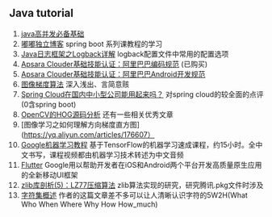 Java tutorial
---
01. [java高并发必备基础](http://blog.csdn.net/u013213157/article/details/75110049)
02. [嘟嘟独立博客](http://tengj.top/) spring boot 系列课教程的学习
03. [Java日志框架之Logback详解](http://guochenglai.com/2016/09/14/java-logback-analysis/) logback配置文件中常用的配置选项
04. [Apsara Clouder基础技能认证：阿里巴巴编码规范](https://edu.aliyun.com/certification/cldt02) (已购买)
05. [Apsara Clouder基础技能认证：阿里巴巴Android开发规范](https://edu.aliyun.com/certification/cldt04)
06. [图像梯度算法](http://blog.csdn.net/qq_19764963/article/details/44342389) 深入浅出、言简意赅
07. [Spring Cloud在国内中小型公司能用起来吗？](https://www.cnblogs.com/ityouknow/p/7508306.html) 对spring cloud的较全面的点评(0含spring boot)
08. [OpenCV的HOG源码分析](http://blog.csdn.net/armily/article/details/8291310) 还有一些相关优秀文章
09. [图像学习之如何理解方向梯度直方图](https://yq.aliyun.com/articles/176607）
10. [Google机器学习教程](https://developers.google.cn/machine-learning/crash-course/) 基于TensorFlow的机器学习速成课程，约15小时。全中文书写，课程视频都由机器学习技术转述为中文音频
11. [Flutter](flutter.io) Google用以帮助开发者在iOS和Android两个平台开发高质量原生应用的全新移动UI框架
12. [zlib库剖析(5)：LZ77压缩算法](http://blog.csdn.net/zhoudaxia/article/details/8044092) zlib算法实现的研究，研究腾讯.pkg文件时涉及
13. [字符集概述](https://zhuanlan.zhihu.com/p/33411765) 作者的这篇文章差不多可以让人清晰认识字符的5W2H(What Who When Where Why How How_much)
